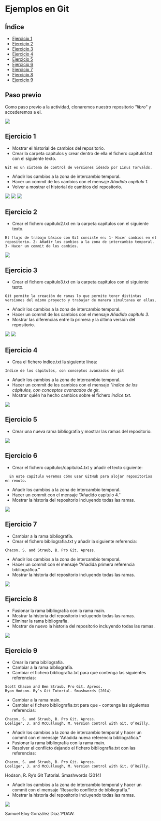# Ejemplos en Git

## Índice

- [Ejercicio 1](#ejercicio-1)
- [Ejercicio 2](#ejercicio-2)
- [Ejercicio 3](#ejercicio-3)
- [Ejercicio 4](#ejercicio-4)
- [Ejercicio 5](#ejercicio-5)
- [Ejercicio 6](#ejercicio-6)
- [Ejercicio 7](#ejercicio-7)
- [Ejercicio 8](#ejercicio-8)
- [Ejercicio 9](#ejercicio-9)

## Paso previo

Como paso previo a la actividad, clonaremos nuestro repositorio *"libro"* y accederemos a el.

<img src="https://github.com/samugd17/Entornos-de-desarrollo/blob/main/TAREAS/Tarea3/IMG/Paso1.Clonaci%C3%B3n.png">

## Ejercicio 1

- Mostrar el historial de cambios del repositorio.
- Crear la carpeta capítulos y crear dentro de ella el fichero capitulo1.txt con el siguiente texto.

```console
Git es un sistema de control de versiones ideado por Linus Torvalds.
```

- Añadir los cambios a la zona de intercambio temporal.
- Hacer un commit de los cambios con el mensaje _Añadido capítulo 1._
- Volver a mostrar el historial de cambios del repositorio.

<img src="https://github.com/samugd17/Entornos-de-desarrollo/blob/main/TAREAS/Tarea3/IMG/Ejercicio1.png">
<img src="https://github.com/samugd17/Entornos-de-desarrollo/blob/main/TAREAS/Tarea3/IMG/Ejercicio1.Parte1.png">
<img src="https://github.com/samugd17/Entornos-de-desarrollo/blob/main/TAREAS/Tarea3/IMG/Ejercicio1.Parte2.png">

## Ejercicio 2

- Crear el fichero capitulo2.txt en la carpeta capítulos con el siguiente texto.
 
```console
El flujo de trabajo básico con Git consiste en: 1- Hacer cambios en el repositorio. 2- Añadir los cambios a la zona de intercambio temporal. 3- Hacer un commit de los cambios.
```

<img src="https://github.com/samugd17/Entornos-de-desarrollo/blob/main/TAREAS/Tarea3/IMG/Ejercicio2.png">

## Ejercicio 3

 - Crear el fichero capitulo3.txt en la carpeta capítulos con el siguiente texto.

```console
Git permite la creación de ramas lo que permite tener distintas versiones del mismo proyecto y trabajar de manera simultanea en ellas.
```

 - Añadir los cambios a la zona de intercambio temporal.
 - Hacer un commit de los cambios con el mensaje _Añadido capítulo 3._
 - Mostrar las diferencias entre la primera y la última versión del repositorio.

<img src="https://github.com/samugd17/Entornos-de-desarrollo/blob/main/TAREAS/Tarea3/IMG/Ejercicio3.png">

<img src="https://github.com/samugd17/Entornos-de-desarrollo/blob/main/TAREAS/Tarea3/IMG/Ejercicio3.1.png">

## Ejercicio 4

- Crea el fichero índice.txt la siguiente línea:
```console
Indice de los cápitulos, con conceptos avanzados de git
```
- Añadir los cambios a la zona de intercambio temporal.
- Hacer un commit de los cambios con el mensaje _"Indice de los cápitulos, con conceptos avanzados de git_.
- Mostrar quién ha hecho cambios sobre el fichero _indice.txt_.

<img src="https://github.com/samugd17/Entornos-de-desarrollo/blob/main/TAREAS/Tarea3/IMG/Ejercicio4.png">

## Ejercicio 5

- Crear una nueva rama bibliografía y mostrar las ramas del repositorio.

<img src="https://github.com/samugd17/Entornos-de-desarrollo/blob/main/TAREAS/Tarea3/IMG/Ejercicio5.png">

## Ejercicio 6

 - Crear el fichero capitulos/capitulo4.txt y añadir el texto siguiente:

```console
  En este capítulo veremos cómo usar GitHub para alojar repositorios en remoto.
```

 - Añadir los cambios a la zona de intercambio temporal.
 - Hacer un commit con el mensaje “Añadido capítulo 4.”
 - Mostrar la historia del repositorio incluyendo todas las ramas.

<img src="https://github.com/samugd17/Entornos-de-desarrollo/blob/main/TAREAS/Tarea3/IMG/Ejercicio6.png">

## Ejercicio 7

- Cambiar a la rama bibliografía.
 - Crear el fichero bibliografia.txt y añadir la siguiente referencia:
```console
Chacon, S. and Straub, B. Pro Git. Apress.
```
 - Añadir los cambios a la zona de intercambio temporal.
 - Hacer un commit con el mensaje “Añadida primera referencia bibliográfica.”
 - Mostrar la historia del repositorio incluyendo todas las ramas.

<img src="https://github.com/samugd17/Entornos-de-desarrollo/blob/main/TAREAS/Tarea3/IMG/Ejercicio7.png">

## Ejercicio 8

 - Fusionar la rama bibliografía con la rama main.
 - Mostrar la historia del repositorio incluyendo todas las ramas.
 - Eliminar la rama bibliografía.
 - Mostrar de nuevo la historia del repositorio incluyendo todas las ramas.

<img src="https://github.com/samugd17/Entornos-de-desarrollo/blob/main/TAREAS/Tarea3/IMG/Ejercicio8.png">

## Ejercicio 9

 - Crear la rama bibliografía.
 - Cambiar a la rama bibliografía.
 - Cambiar el fichero bibliografia.txt para que contenga las siguientes referencias:
```cosole
Scott Chacon and Ben Straub. Pro Git. Apress.
Ryan Hodson. Ry’s Git Tutorial. Smashwords (2014)
```
 - Cambiar a la rama main.
 - Cambiar el fichero bibliografia.txt para que  - contenga las siguientes referencias:
```console
Chacon, S. and Straub, B. Pro Git. Apress.
Loeliger, J. and McCullough, M. Version control with Git. O’Reilly.
```
 - Añadir los cambios a la zona de intercambio temporal y hacer un commit con el mensaje “Añadida nueva referencia bibliográfica.”
 - Fusionar la rama bibliografía con la rama main.
 - Resolver el conflicto dejando el fichero bibliografia.txt con las referencias:
```console
Chacon, S. and Straub, B. Pro Git. Apress.
Loeliger, J. and McCullough, M. Version control with Git. O’Reilly.
```
Hodson, R. Ry’s Git Tutorial. Smashwords (2014)
 - Añadir los cambios a la zona de intercambio temporal y hacer un commit con el mensaje “Resuelto conflicto de bibliografía.”
 - Mostrar la historia del repositorio incluyendo todas las ramas.

<img src="https://github.com/samugd17/Entornos-de-desarrollo/blob/main/TAREAS/Tarea3/IMG/Ejercicio9.png">

<br>

Samuel Eloy González Díaz.1ºDAW.

